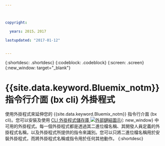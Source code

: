 ```yaml
---



copyright:

  years: 2015，2017

lastupdated: "2017-01-12"


---
```


{:shortdesc: .shortdesc}
{:codeblock: .codeblock}
{:screen: .screen}
{:new_window: target="_blank"}

# {{site.data.keyword.Bluemix_notm}} 指令行介面 (bx cli) 外掛程式

使用外掛程式來延伸您的 {{site.data.keyword.Bluemix_notm}} 指令行介面 (bx cli)。您可以安裝及使用 [CLI 外掛程式儲存庫 ![外部鏈結圖示](../icons/launch-glyph.svg)](http://plugins.ng.bluemix.net/){: new_window} 中可用的外掛程式。每一個外掛程式都是透過其二進位檔名稱、其開發人員定義的外掛程式名稱，以及外掛程式所提供的指令來識別。您可以只將二進位檔名稱用於安裝外掛程式，而將外掛程式名稱或指令用於任何其他動作。
{:shortdesc}
